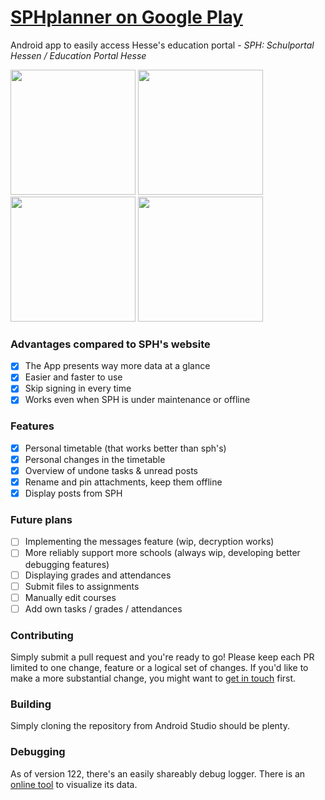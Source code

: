 # [SPHplanner on Google Play](https://play.google.com/store/apps/details?id=de.koenidv.sph?utm_source=gh_head)
Android app to easily access Hesse's education portal - 
*SPH: Schulportal Hessen / Education Portal Hesse*

<p float="left">
  <img src="https://play-lh.googleusercontent.com/W998xiTW5TvKZvtqZFm6hhVLo9ji97VgnDJ9Z86sMJEs53_kA0NU4ohTP9S2W1Pv7Q=w1920-h947-rw" width="200" />
  <img src="https://play-lh.googleusercontent.com/tYMyPkNZc6qIEbNMNbLksOuiLM9sPncAHFC74Nq-QB1pCetwCEls5baYFo2bhE--tTM=w1920-h947-rw" width="200" /> 
  <img src="https://play-lh.googleusercontent.com/htYdoaD9un77stFjNjDeuJ02bA8cTNpwsmv59uv6CWst8yvHsHomIPvpP-VqQfOU5Q=w1920-h947-rw" width="200" />
  <img src="https://play-lh.googleusercontent.com/W8Buymrj0ShiNaHG3CcXcVh2RcztyA1Tgm4U7xMCqF1cBQzrJyhVLRb89jOZpjXuHA=w1920-h947-rw" width="200" />
</p>

### Advantages compared to SPH's website
- [x] The App presents way more data at a glance
- [x] Easier and faster to use
- [x] Skip signing in every time 
- [x] Works even when SPH is under maintenance or offline

### Features
- [x] Personal timetable (that works better than sph's)
- [x] Personal changes in the timetable
- [x] Overview of undone tasks & unread posts
- [x] Rename and pin attachments, keep them offline
- [x] Display posts from SPH

### Future plans
- [ ] Implementing the messages feature (wip, decryption works)
- [ ] More reliably support more schools (always wip, developing better debugging features)
- [ ] Displaying grades and attendances 
- [ ] Submit files to assignments
- [ ] Manually edit courses
- [ ] Add own tasks / grades / attendances

### Contributing
Simply submit a pull request and you're ready to go!
Please keep each PR limited to one change, feature or a logical set of changes.
If you'd like to make a more substantial change, you might want to [get in touch](mailto:32238636+koenidv@users.noreply.github.com) first.

### Building
Simply cloning the repository from Android Studio should be plenty.

### Debugging
As of version 122, there's an easily shareably debug logger. There is an [online tool](https://koenidv.github.io/sph-planner/debugger) to visualize its data.
